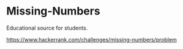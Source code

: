 # Missing-Numbers
Educational source for students.

https://www.hackerrank.com/challenges/missing-numbers/problem
